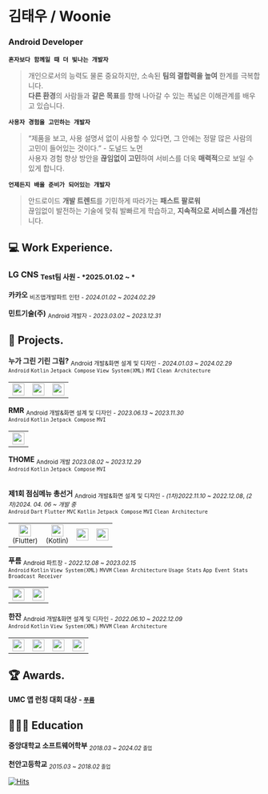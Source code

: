 # 김태우 / Woonie

### Android Developer

**`혼자보다 함께일 때 더 빛나는 개발자`**
>개인으로서의 능력도 물론 중요하지만, 소속된 **팀의 결합력을 높여** 한계를 극복합니다.<br>
**다른 환경**의 사람들과 **같은 목표**를 향해 나아갈 수 있는 폭넓은 이해관계를 배우고 있습니다.

**`사용자 경험을 고민하는 개발자`**
>“제품을 보고, 사용 설명서 없이 사용할 수 있다면, 그 안에는 정말 많은 사람의 고민이 들어있는 것이다.” - 도널드 노먼<br>
사용자 경험 향상 방안을 **끊임없이 고민**하여 서비스를 더욱 **매력적**으로 보일 수 있게 합니다.

**`언제든지 배울 준비가 되어있는 개발자`**
>안드로이드 **개발 트렌드**를 기민하게 따라가는 **패스트 팔로워**<br>
끊임없이 발전하는 기술에 맞춰 발빠르게 학습하고, **지속적으로 서비스를 개선**합니다.


## 💻 Work Experience.

### **LG CNS** <sub>Test팀 사원 - *2025.01.02 ~ *</sub>

**카카오** <sub>비즈앱개발파트 인턴 - *2024.01.02 ~ 2024.02.29*</sub>

**민트기술(주)** <sub>Android 개발자 - *2023.03.02 ~ 2023.12.31*</sub>


## 📒 Projects.

**누가 그린 기린 그림?** <sub>Android 개발&화면 설계 및 디자인 - *2024.01.03 ~ 2024.02.29*</sub><br>
<sub>`Android` `Kotlin` `Jetpack Compose` `View System(XML)` `MVI` `Clean Architecture`</sub>

<table>
  <tbody align="center">
    <tr>
      <td>
        <a href="https://github.com/TAE-COLA/NGGG_Android">
          <img src="https://github.com/TAE-COLA/TAE-COLA/assets/69046742/a2495d94-d8fb-42da-bd0b-4c9c494f4732", height="24", width="24"/>
        </a>
      </td>
      <td>
        <a href="https://www.figma.com/file/1X4Dw5CyLXMR67GfqNrJO3/%EB%88%84%EA%B0%80-%EA%B7%B8%EB%A6%B0-%EA%B8%B0%EB%A6%B0-%EA%B7%B8%EB%A6%BC%3F?type=design&node-id=1313%3A1896&mode=design&t=UcPxzrSAfqaIUjST-1">
          <img src="https://github.com/TAE-COLA/TAE-COLA/assets/69046742/d8e94031-14e7-47d4-8bf8-be89ae4a5acb", height="24", width="24"/>
        </a>
      </td>
      <td>
        <a href="https://docs.google.com/presentation/d/1tkU-diXCsWtV-aEMdtF5ErVtCnOYz-S1Qri5tJvqMDI/edit?usp=sharing">
          <img src="https://github.com/TAE-COLA/TAE-COLA/assets/69046742/c065d9b8-eb74-4efc-8503-98e9c8b6249c", height="24", width="24"/>
        </a>
      </td>
    </tr>
  </tbody>
</table>

**RMR** <sub>Android 개발&화면 설계 및 디자인 - *2023.06.13 ~ 2023.11.30*</sub><br>
<sub>`Android` `Kotlin` `Jetpack Compose` `MVI`</sub>

<table>
  <tbody align="center">
    <tr>
      <td>
        <a href="https://www.figma.com/file/n5dd80Xg1DTYlIgLjvbWe1/RMR?type=design&node-id=0%3A1&mode=design&t=J9mny32TVArKT4zg-1">
          <img src="https://github.com/TAE-COLA/TAE-COLA/assets/69046742/d8e94031-14e7-47d4-8bf8-be89ae4a5acb", height="24", width="24"/>
        </a>
      </td>
    </tr>
  </tbody>
</table>

**THOME** <sub>Android 개발 *2023.08.02 ~ 2023.12.29*</sub><br>
<sub>`Android` `Kotlin` `Jetpack Compose` `MVI`</sub>
<br><br>

**제1회 점심메뉴 총선거** <sub>Android 개발&화면 설계 및 디자인 - *(1차)2022.11.10 ~ 2022.12.08*, *(2차)2024. 04. 06 ~ 개발 중*</sub><br>
<sub>`Android` `Dart` `Flutter` `MVC` `Kotlin` `Jetpack Compose` `MVI` `Clean Architecture`</sub>

<table>
  <tbody align="center">
    <tr>
      <td>
        <a href="https://github.com/1stLunchVote/1stLunchVote_Flutter_Release">
          <img src="https://github.com/TAE-COLA/TAE-COLA/assets/69046742/a2495d94-d8fb-42da-bd0b-4c9c494f4732", height="24", width="24"/>
        </a>
        <br>
        <sub>(Flutter)</sub>
      </td>
      <td>
        <a href="https://github.com/1stLunchVote/1stLunchVote_Android">
          <img src="https://github.com/TAE-COLA/TAE-COLA/assets/69046742/a2495d94-d8fb-42da-bd0b-4c9c494f4732", height="24", width="24"/>
        </a>
        <br>
        <sub>(Kotlin)</sub>
      </td>
      <td>
        <a href="https://www.figma.com/design/TX0ksFNIJOk1TXSkF7TAz2/%EC%A0%9C-1%ED%9A%8C%EC%A0%90%EC%8B%AC%EB%A9%94%EB%89%B4%EC%B4%9D%EC%84%A0%EA%B1%B0?m=dev&node-id=1502-21457">
          <img src="https://github.com/TAE-COLA/TAE-COLA/assets/69046742/d8e94031-14e7-47d4-8bf8-be89ae4a5acb", height="24", width="24"/>
        </a>
      </td>
      <td>
        <a href="https://docs.google.com/presentation/d/15tySOHf-vDs88uW_6KMoTKKEu8mhN_D-QYfDxNp5cWI/edit?usp=sharing">
          <img src="https://github.com/TAE-COLA/TAE-COLA/assets/69046742/c065d9b8-eb74-4efc-8503-98e9c8b6249c", height="24", width="24"/>
        </a>
      </td>
    </tr>
  </tbody>
</table>

**푸름** <sub>Android 파트장 - *2022.12.08 ~ 2023.02.15*</sub><br>
<sub>`Android` `Kotlin` `View System(XML)` `MVVM` `Clean Architecture` `Usage Stats` `App Event Stats` `Broadcast Receiver`</sub>

<table>
  <tbody align="center">
    <tr>
      <td>
        <a href="https://github.com/Pureum-umc-app/Pureum-FE">
          <img src="https://github.com/TAE-COLA/TAE-COLA/assets/69046742/a2495d94-d8fb-42da-bd0b-4c9c494f4732", height="24", width="24"/>
        </a>
      </td>
      <td>
        <a href="https://www.figma.com/file/o8h0nq9u3m7BAIcSImlP7L/%ED%91%B8%EB%A6%84-%ED%99%94%EB%A9%B4%EC%84%A4%EA%B3%84%EC%84%9C-%26-%EA%B8%B0%EB%8A%A5%EB%AA%85%EC%84%B8%EC%84%9C?type=design&node-id=1377%3A10087&mode=design&t=s9hiM8w0diK061F3-1">
          <img src="https://github.com/TAE-COLA/TAE-COLA/assets/69046742/d8e94031-14e7-47d4-8bf8-be89ae4a5acb", height="24", width="24"/>
        </a>
      </td>
    </tr>
  </tbody>
</table>

**한잔** <sub>Android 개발&화면 설계 및 디자인 - *2022.06.10 ~ 2022.12.09*</sub><br>
<sub>`Android` `Kotlin` `View System(XML)` `MVVM` `Clean Architecture`</sub>

<table>
  <tbody align="center">
    <tr>
      <td>
        <a href="https://github.com/Han-Zan/HanZan_Android">
          <img src="https://github.com/TAE-COLA/TAE-COLA/assets/69046742/a2495d94-d8fb-42da-bd0b-4c9c494f4732", height="24", width="24"/>
        </a>
      </td>
      <td>
        <a href="https://www.figma.com/file/uNRvVdXC3Q4YJKPzKGJ6l4/%ED%95%9C%EC%9E%94?type=design&node-id=1928%3A5271&mode=design&t=gv6BGu1OSkiL7M4D-1">
          <img src="https://github.com/TAE-COLA/TAE-COLA/assets/69046742/d8e94031-14e7-47d4-8bf8-be89ae4a5acb", height="24", width="24"/>
        </a>
      </td>
      <td>
        <a href="https://docs.google.com/document/d/18QWoc_UejGpyaFox-RAjV-g89i7XDpWc_8iB4GoekA4/edit?usp=sharing">
          <img src="https://github.com/TAE-COLA/TAE-COLA/assets/69046742/9a9263e7-59a9-4321-8848-f42d8fddb139", height="24", width="24"/>
        </a>
      </td>
      <td>
        <a href="https://docs.google.com/presentation/d/1_OORs1HiOhWlmMK-V7HMkSfBW2tP7YrUu5CQBmSJe-4/edit?usp=sharing">
          <img src="https://github.com/TAE-COLA/TAE-COLA/assets/69046742/c065d9b8-eb74-4efc-8503-98e9c8b6249c", height="24", width="24"/>
        </a>
      </td>
    </tr>
  </tbody>
</table>


## 🏆 Awards.

**UMC 앱 런칭 대회 대상 - [`푸름`](https://github.com/Pureum-umc-app/Pureum-FE)**


## 👨🏻‍🎓 Education

**중앙대학교 소프트웨어학부** <sub>*2018.03 ~ 2024.02* `졸업`</sub>

**천안고등학교** <sub>*2015.03 ~ 2018.02* `졸업`</sub>

[![Hits](https://hits.seeyoufarm.com/api/count/incr/badge.svg?url=https%3A%2F%2Fgithub.com%2FTAE-COLA&count_bg=%2379C83D&title_bg=%23555555&icon=&icon_color=%23E7E7E7&title=hits&edge_flat=false)](https://hits.seeyoufarm.com)


<!--
## 👟 Stats
![Taewoo's GitHub stats](https://github-readme-stats.vercel.app/api?username=TAE-COLA&hide=stars,issues&show_icons=true&theme=radical)

[![Solved.ac Profile](http://mazassumnida.wtf/api/v2/generate_badge?boj=woo4735)](https://solved.ac/woo4735/)

---
-->
